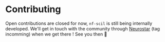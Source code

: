 # Contributing

Open contributions are closed for now, `nf-scil` is still being internally developed. We'll get in touch with the community through [Neurostar](https://neurostars.org/tag/nf-scil-dev) (tag incomming) when we get there ! See you then 🚀
